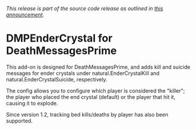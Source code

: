 _This release is part of the source code release as outlined in [this announcement](https://www.spigotmc.org/threads/deathmessagesprime.48322/page-53#post-3933244)._

# DMPEnderCrystal for DeathMessagesPrime

This add-on is designed for DeathMessagesPrime, and adds kill and suicide messages for ender crystals under natural.EnderCrystalKill and natural.EnderCrystalSuicide, respectively.

The config allows you to configure which player is considered the "killer"; the player who placed the end crystal (default) or the player that hit it, causing it to explode.

Since version 1.2, tracking bed kills/deaths by player has also been supported. 
